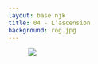 ```yaml
---
layout: base.njk
title: 04 - L’ascension
background: rog.jpg
---
```


<figure>
    <img draggable="false" src="{{ '/assets/images/menuiserie.jpg' | url }}" alt=" ">
</figure>
